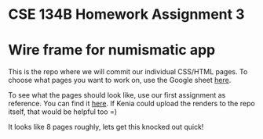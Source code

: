 # CSE 134B Homework Assignment 3
Wire frame for numismatic app 
====
This is the repo where we will commit our individual CSS/HTML pages. To choose what pages you want to
work on, use the Google sheet [here](https://docs.google.com/spreadsheets/d/1EWuSO3hb8DuNB266G_IPC64w3RBLd3IGWlyNucOLwEk/edit?usp=sharing).

To see what the pages should look like, use our first assignment as reference. You can find it [here](https://docs.google.com/document/d/1ppfm_JvPCQwaqxGqWvwBQqfLoIjiocE6RQyy6_LTxCE/edit?usp=sharing). If Kenia could upload the renders to the repo itself, that would be helpful too =)

It looks like 8 pages roughly, lets get this knocked out quick!
